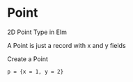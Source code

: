 Point
=====

2D Point Type in Elm


A Point is just a record with x and y fields

Create a Point

    p = {x = 1, y = 2}
    


